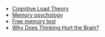 - [Cognitive Load Theory](https://practicalpie.com/cognitive-load-theory)
- [Memory psychology](https://practicalpie.com/memory-psychology)
- [Free memory test](https://practicalpie.com/free-memory-test)
- [Why Does Thinking Hurt the Brain?](https://youtu.be/DFW4A6EFuXY?si=xxqtVPMJ8_8ancGm)